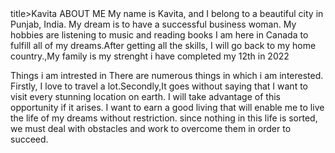 <title>KAVITA</title>title>Kavita
ABOUT ME
My name is Kavita, and I belong to a beautiful city in Punjab, India. My dream is to have a successful business woman. My hobbies are listening to music and reading books I am here in Canada to fulfill all of my dreams.After getting all the skills, I will go back to my home country.,My family is my strenght i have completed my 12th in 2022

Things i am intrested in
There are numerous things in which i am interested. Firstly, I love to travel a lot.Secondly,It goes without saying that I want to visit every stunning location on earth. I will take advantage of this opportunity if it arises. I want to earn a good living that will enable me to live the life of my dreams without restriction.
since nothing in this life is sorted, we must deal with obstacles and work to overcome them in order to succeed.
